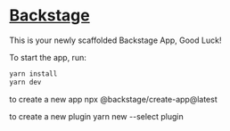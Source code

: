 # [Backstage](https://backstage.io)

This is your newly scaffolded Backstage App, Good Luck!

To start the app, run:

```sh
yarn install
yarn dev
```
to create a new app
npx @backstage/create-app@latest

to create a new plugin
yarn new --select plugin

